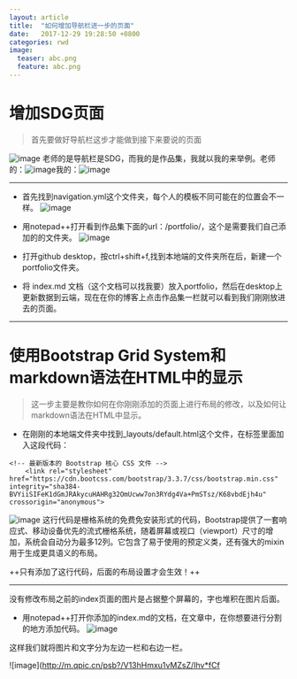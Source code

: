```yaml
---
layout: article
title:  "如何增加导航栏进一步的页面"
date:   2017-12-29 19:28:50 +0800
categories: rwd
image:
  teaser: abc.png
  feature: abc.png
---
```

# 增加SDG页面

> 首先要做好导航栏这步才能做到接下来要说的页面


![image](http://m.qpic.cn/psb?/V13hHmxu1vMZsZ/nRm6iHwxw0FuHRS*4x0IDCKcP1Gq6uJ2hSJLD*ip0zI!/b/dGgBAAAAAAAA&bo=4AMVAQAAAAADB9U!&rf=viewer_4)
老师的是导航栏是SDG，而我的是作品集，我就以我的来举例。老师的：![image](http://m.qpic.cn/psb?/V13hHmxu1vMZsZ/aZEzzyNY.U*ZDypT44D91m*FAgOnC*dlm4nqwx.xIN8!/b/dPIAAAAAAAAA&bo=pAFDAAAAAAADB8Q!&rf=viewer_4)我的：![image](http://m.qpic.cn/psb?/V13hHmxu1vMZsZ/21CRBYRVK9yF2qpWf*lHBYPKwUtaY7zIbDKxgOsVA10!/b/dF4BAAAAAAAA&bo=jQE2AAAAAAADB5g!&rf=viewer_4)

---





- 首先找到navigation.yml这个文件夹，每个人的模板不同可能在的位置会不一样。
 ![image](http://m.qpic.cn/psb?/V13hHmxu1vMZsZ/3U6LirvLB0qNVr.i*f9z3Igwm5E5m*xawGbaBNg5voU!/b/dF4BAAAAAAAA&bo=5gGhAAAAAAADB2Q!&rf=viewer_4)

- 用notepad++打开看到作品集下面的url：/portfolio/，这个是需要我们自己添加的的文件夹。
![image](http://m.qpic.cn/psb?/V13hHmxu1vMZsZ/HYuviRm6TwtKbfxbDdHpTr0nUhFS52XOkgQOI6sgcEc!/b/dPIAAAAAAAAA&bo=8QBWAQAAAAADF5Q!&rf=viewer_4)
- 打开github desktop，按ctrl+shift+f,找到本地端的文件夹所在后，新建一个portfolio文件夹。

- 将 index.md 文档（这个文档可以找我要）放入portfolio，然后在desktop上更新数据到云端，现在在你的博客上点击作品集一栏就可以看到我们刚刚放进去的页面。

---
# 使用Bootstrap Grid System和markdown语法在HTML中的显示


> 这一步主要是教你如何在你刚刚添加的页面上进行布局的修改，以及如何让markdown语法在HTML中显示。


- 在刚刚的本地端文件夹中找到_layouts/default.html这个文件，在<head>标签里面加入这段代码：

```
<!-- 最新版本的 Bootstrap 核心 CSS 文件 -->
    <link rel="stylesheet" href="https://cdn.bootcss.com/bootstrap/3.3.7/css/bootstrap.min.css" integrity="sha384-BVYiiSIFeK1dGmJRAkycuHAHRg32OmUcww7on3RYdg4Va+PmSTsz/K68vbdEjh4u" crossorigin="anonymous">
```
![image](http://m.qpic.cn/psb?/V13hHmxu1vMZsZ/5T6UD6METYhEQVzCBks7izQ.bgTS68NAQZ8kFtUE8mc!/b/dD8BAAAAAAAA&bo=wgH1AAAAAAADBxQ!&rf=viewer_4)
这行代码是栅格系统的免费免安装形式的代码，Bootstrap提供了一套响应式、移动设备优先的流式栅格系统，随着屏幕或视口（viewport）尺寸的增加，系统会自动分为最多12列。它包含了易于使用的预定义类，还有强大的mixin 用于生成更具语义的布局。
  
  
++只有添加了这行代码，后面的布局设置才会生效！++

---
没有修改布局之前的index页面的图片是占据整个屏幕的，字也堆积在图片后面。

- 用notepad++打开你添加的index.md的文档，在文章中，在你想要进行分割的地方添加代码。
![image](http://m.qpic.cn/psb?/V13hHmxu1vMZsZ/f9hQykGRV7uwKRiXRAFu.pWdoJMS9HBTOEwYPN.41YM!/b/dF8BAAAAAAAA&bo=xQOZAQAAAAARF34!&rf=viewer_4)

这样我们就将图片和文字分为左边一栏和右边一栏。

![image](http://m.qpic.cn/psb?/V13hHmxu1vMZsZ/Ihv*fCf

